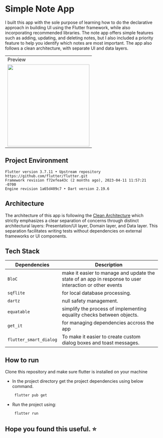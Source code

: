 # Simple Note App 
I built this app with the sole purpose of learning how to do the declarative approach in building UI using the Flutter framework, while also incorporating recommended libraries. The note app offers simple features such as adding, updating, and deleting notes, but I also included a priority feature to help you identify which notes are most important. The app also follows a clean architecture, with separate UI and data layers.

<table>
  <tr>
     <td>Preview</td>
  </tr>
  <tr>
    <td><img src="https://github.com/gusentanan/snote-app/assets/68723002/4f32f310-1a5f-4cae-951a-03b9d4ad6788" width=270 ></td>
  </tr>
 </table>
 
## Project Environment
```
Flutter version 3.7.11 • Upstream repository https://github.com/flutter/flutter.git
Framework revision f72efea43c (2 months ago), 2023-04-11 11:57:21 -0700
Engine revision 1a65d409c7 • Dart version 2.19.6
```

## Architecture 
The architecture of this app is following the
[Clean Architecture](https://medium.com/@paulallies/clean-architecture-flutter-app-45e535539981) which strictly emphasizes a clear separation of concerns through distinct architectural layers: Presentation/UI layer, Domain layer, and Data layer. This separation facilitates writing tests without dependencies on external frameworks or UI components.

## Tech Stack
| Dependencies          | Description                                                                                            |
|---------------------  |------------------------------------------------------------------------------------------------------- |
|`BloC`                 | make it easier to manage and update the state of an app in response to user interaction or other events|
|`sqflite`              | for local database processing.                                                                         |
|`dartz`                | null safety management.                                                                                |
|`equatable`            | simplify the process of implementing equality checks between objects.                                  |
|`get_it`               | for managing dependencies accross the app                                                              |
| `flutter_smart_dialog`| To make it easier to create custom dialog boxes and toast messages.                                    |

## How to run
Clone this repository and make sure flutter is installed on your machine
- In the project directory get the project dependencies using below command.
  
  ```sh
   flutter pub get
  ```
- Run the project using:
  
  ```sh
   flutter run
  ```

## Hope you found this useful. ⭐ 

